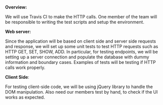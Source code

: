 **Overview:**

We will use Travis CI to make the HTTP calls. One member of the team will be responsible to writing the test scripts and setup the environment.

**Web server:**

Since the application will be based on client side and server side requests and response, we will set up some unit tests to test HTTP requests such as HTTP GET, SET, SHOW, ADD. In particular, for testing endpoints, we will be setting up a server connection and populate the database with dummy information and boundary cases. Examples of tests will be testing if HTTP calls work properly. 

**Client Side**: 

For testing client-side code, we will be using jQuery library to handle the DOM manipulation. 
Also need our members test by hand, to check if the UI works as expected.
